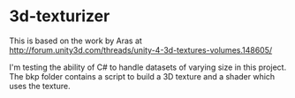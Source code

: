 # 3d-texturizer

This is based on the work by Aras at http://forum.unity3d.com/threads/unity-4-3d-textures-volumes.148605/

I'm testing the ability of C# to handle datasets of varying size in this project. The bkp folder contains a script to build a 3D texture and a shader which uses the texture.